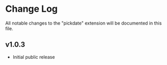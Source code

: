 # Change Log

All notable changes to the "pickdate" extension will be documented in this file.

## v1.0.3

- Initial public release
